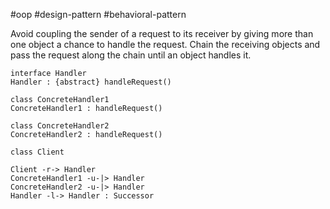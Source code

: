 #oop #design-pattern #behavioral-pattern 

Avoid coupling the sender of a request to its receiver by giving more than one object a chance to handle the request. Chain the receiving objects and pass the request along the chain until an object handles it.

```plantuml-svg
interface Handler
Handler : {abstract} handleRequest()

class ConcreteHandler1
ConcreteHandler1 : handleRequest()

class ConcreteHandler2
ConcreteHandler2 : handleRequest()

class Client

Client -r-> Handler
ConcreteHandler1 -u-|> Handler
ConcreteHandler2 -u-|> Handler
Handler -l-> Handler : Successor
```